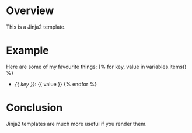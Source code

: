 # Overview

This is a Jinja2 template.

# Example

Here are some of my favourite things:
{% for key, value in variables.items() %}

- _{{ key }}_: {{ value }}
  {% endfor %}

# Conclusion

Jinja2 templates are much more useful if you render them.
